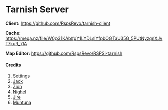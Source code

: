 # Tarnish Server

**Client:** https://github.com/RspsRevo/tarnish-client

**Cache:** https://mega.nz/file/W0p31KAb#gY1LYDLslYfpbOGTaU35G_5PUtNyzqnXJvT7kuR_7IA

**Map Editor:** https://github.com/RspsRevo/RSPSi-tarnish

#### Credits
1. [Settings](https://www.rune-server.ee/members/Settings/)
2. [Jack](https://rune-server.org/members/Jack/)
3. [Zion](https://www.rune-server.ee/members/Zion/)
4. [Nighel](https://www.rune-server.ee/members/Nighel/)
5. [Jire](https://rune-server.org/members/Jire/)
6. [Muntuna](https://rune-server.org/members/muntuna.219965/)
